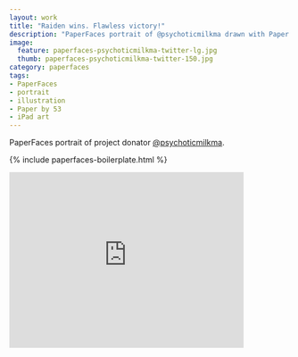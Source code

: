 ```yaml
---
layout: work
title: "Raiden wins. Flawless victory!"
description: "PaperFaces portrait of @psychoticmilkma drawn with Paper by 53 on an iPad."
image: 
  feature: paperfaces-psychoticmilkma-twitter-lg.jpg
  thumb: paperfaces-psychoticmilkma-twitter-150.jpg
category: paperfaces
tags: 
- PaperFaces
- portrait
- illustration
- Paper by 53
- iPad art
---
```


PaperFaces portrait of project donator [@psychoticmilkma](http://twitter.com/psychoticmilkma).

{% include paperfaces-boilerplate.html %}

<iframe width="420" height="315" src="http://www.youtube.com/embed/x6ok6e3DERE" frameborder="0"> </iframe>